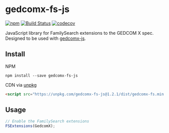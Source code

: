 # gedcomx-fs-js

[![npm](https://img.shields.io/npm/v/gedcomx-fs-js.svg?maxAge=2592000)](https://www.npmjs.com/package/gedcomx-fs-js)
[![Build Status](https://travis-ci.org/rootsdev/gedcomx-fs-js.svg?branch=master)](https://travis-ci.org/rootsdev/gedcomx-fs-js)
[![codecov](https://codecov.io/gh/rootsdev/gedcomx-fs-js/branch/master/graph/badge.svg)](https://codecov.io/gh/rootsdev/gedcomx-fs-js)

JavaScript library for FamilySearch extensions to the GEDCOM X spec. Designed to
be used with [gedcomx-js](https://github.com/rootsdev/gedcomx-js).

## Install

NPM

```
npm install --save gedcomx-fs-js
```

CDN via [unpkg](https://unpkg.com/#/)

```html
<script src="https://unpkg.com/gedcomx-fs-js@1.2.1/dist/gedcomx-fs.min.js"></script>
```

## Usage

```js
// Enable the FamilySearch extensions
FSExtensions(GedcomX);
```